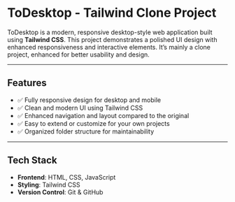 # ToDesktop - Tailwind Clone Project

ToDesktop is a modern, responsive desktop-style web application built using **Tailwind CSS**. This project demonstrates a polished UI design with enhanced responsiveness and interactive elements. It’s mainly a clone project, enhanced for better usability and design.

---

## Features

- ✅ Fully responsive design for desktop and mobile
- ✅ Clean and modern UI using Tailwind CSS
- ✅ Enhanced navigation and layout compared to the original
- ✅ Easy to extend or customize for your own projects
- ✅ Organized folder structure for maintainability

---

## Tech Stack

- **Frontend**: HTML, CSS, JavaScript  
- **Styling**: Tailwind CSS  
- **Version Control**: Git & GitHub  

